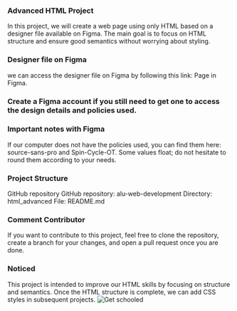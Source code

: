 ### Advanced HTML Project
In this project, we will create a web page using only HTML based on a designer file available on Figma. The main goal is to focus on HTML structure and ensure good semantics without worrying about styling.

### Designer file on Figma
we can access the designer file on Figma by following this link: Page in Figma.

### Create a Figma account if you still need to get one to access the design details and policies used.

### Important notes with Figma
If our computer does not have the policies used, you can find them here: source-sans-pro and Spin-Cycle-OT.
Some values float; do not hesitate to round them according to your needs.
### Project Structure
GitHub repository
GitHub repository: alu-web-development
Directory: html_advanced
File: README.md
### Comment Contributor
If you want to contribute to this project, feel free to clone the repository, create a branch for your changes, and open a pull request once you are done.

### Noticed
This project is intended to improve our HTML skills by focusing on structure and semantics. Once the HTML structure is complete, we can add CSS styles in subsequent projects.
 <img src="https://s3.amazonaws.com/alu-intranet.hbtn.io/uploads/medias/2021/4/1f4cd63ecc3a8c03b0f4309b74aca179e225aabf.jpg?X-Amz-Algorithm=AWS4-HMAC-SHA256&X-Amz-Credential=AKIARDDGGGOUZTW2RLVB%2F20240126%2Fus-east-1%2Fs3%2Faws4_request&X-Amz-Date=20240126T225522Z&X-Amz-Expires=86400&X-Amz-SignedHeaders=host&X-Amz-Signature=d4ab25523b23b56e0299cffd41aaae9decfaae72f2bb2ba40058b83b6fc48e26" alt="Get schooled">

